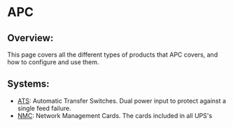 # APC

## Overview: 
This page covers all the different types of products that APC covers, and how to configure and use them.  

## Systems: 
- [ATS](ats.md): Automatic Transfer Switches. Dual power input to protect against a single feed failure.  
- [NMC](nmc.md): Network Management Cards.  The cards included in all UPS's